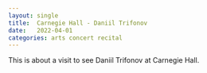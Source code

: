 ```yaml
---
layout: single
title:  Carnegie Hall - Daniil Trifonov
date:   2022-04-01
categories: arts concert recital
---
```

This is about a visit to see Daniil Trifonov at Carnegie Hall.